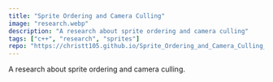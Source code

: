 ```yaml
---
title: "Sprite Ordering and Camera Culling"
image: "research.webp"
description: "A research about sprite ordering and camera culling"
tags: ["c++", "research", "sprites"]
repo: "https://christt105.github.io/Sprite_Ordering_and_Camera_Culling_Personal_Research"
---
```

A research about sprite ordering and camera culling.
